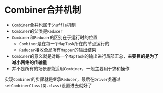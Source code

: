 # Combiner合并机制

- `Combiner`合并也属于`Shuffle`机制
- `Combiner`的父类是`Reducer`
- `Combiner`和`Reducer`的区别在于运行时的位置
	- `Combiner`是在每一个`MapTask`所在的节点运行的
	- `Reducer`接收全局所有`Mapper`的输出结果
- `Combiner`的意义就是对每一个`MapTask`的输出进行局部汇总，**主要目的是为了减小网络的传输量**
- 并不是所有的场景都能适用`Combiner`，一般主要用于求和操作

实现`Combiner`的步骤就是继承`Reducer`，最后在`Driver`类通过`setCombinerClass(类.class)`设置进去就好了



